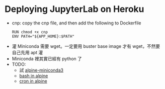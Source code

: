 # Deploying JupyterLab on Heroku

* cnp: copy the cnp file, and then add the following to Dockerfile
  ```
  RUN chmod +x cnp
  ENV PATH="${APP_HOME}:$PATH"
  ```
* 灌 Miniconda 需要 wget。一定要用 buster base image 才有 wget，不然要自己先用 apt 灌
* Miniconda 裡其實已經有 python 了
* TODO: 
  * 試 [alpine-miniconda3](https://hub.docker.com/r/frolvlad/alpine-miniconda3)
  * [bash in alpine](https://stackoverflow.com/questions/40944479/docker-how-to-use-bash-with-an-alpine-based-docker-image)
  * [cron in alpine](https://forums.docker.com/t/how-to-run-a-cron-job-inside-a-container-alpine/7759)
